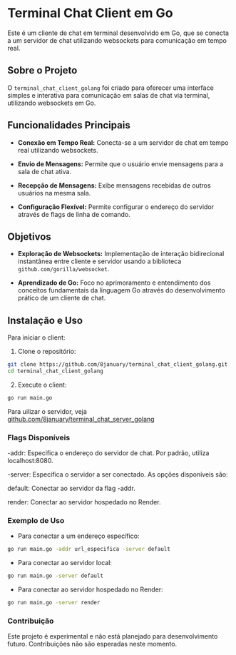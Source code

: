 # Terminal Chat Client em Go
Este é um cliente de chat em terminal desenvolvido em Go, que se conecta a um servidor de chat utilizando websockets para comunicação em tempo real.

## Sobre o Projeto
O `terminal_chat_client_golang` foi criado para oferecer uma interface simples e interativa para comunicação em salas de chat via terminal, utilizando websockets em Go. 

## Funcionalidades Principais
- **Conexão em Tempo Real:** Conecta-se a um servidor de chat em tempo real utilizando websockets.

- **Envio de Mensagens:** Permite que o usuário envie mensagens para a sala de chat ativa.

- **Recepção de Mensagens:** Exibe mensagens recebidas de outros usuários na mesma sala.

- **Configuração Flexível:** Permite configurar o endereço do servidor através de flags de linha de comando.

## Objetivos
- **Exploração de Websockets:** Implementação de interação bidirecional instantânea entre cliente e servidor usando a biblioteca `github.com/gorilla/websocket`.

- **Aprendizado de Go:** Foco no aprimoramento e entendimento dos conceitos fundamentais da linguagem Go através do desenvolvimento prático de um cliente de chat.

## Instalação e Uso
Para iniciar o client:

1. Clone o repositório:

```bash
git clone https://github.com/8january/terminal_chat_client_golang.git
cd terminal_chat_client_golang
```

2. Execute o client:
```bash
go run main.go
```

Para uilizar o servidor, veja [github.com/8january/terminal_chat_server_golang](https://github.com/8january/terminal_chat_server_golang)

### Flags Disponíveis
-addr: Especifica o endereço do servidor de chat. Por padrão, utiliza localhost:8080.

-server: Especifica o servidor a ser conectado. As opções disponíveis são:

default: Conectar ao servidor da flag -addr.

render: Conectar ao servidor hospedado no Render.

### Exemplo de Uso
- Para conectar a um endereço específico:
```bash
go run main.go -addr url_especifica -server default
```

- Para conectar ao servidor local:

```bash
go run main.go -server default
```

- Para conectar ao servidor hospedado no Render:

```bash
go run main.go -server render
```

### Contribuição
Este projeto é experimental e não está planejado para desenvolvimento futuro. Contribuições não são esperadas neste momento.
